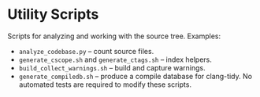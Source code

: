 # Utility Scripts

Scripts for analyzing and working with the source tree.
Examples:
- `analyze_codebase.py` – count source files.
- `generate_cscope.sh` and `generate_ctags.sh` – index helpers.
- `build_collect_warnings.sh` – build and capture warnings.
- `generate_compiledb.sh` – produce a compile database for clang-tidy.
No automated tests are required to modify these scripts.
